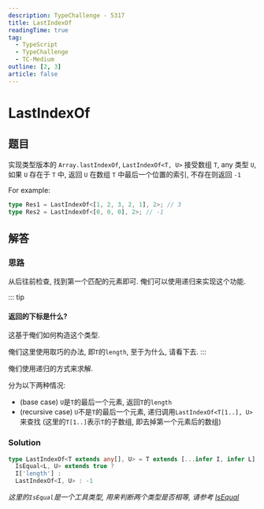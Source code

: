 ```yaml
---
description: TypeChallenge - 5317
title: LastIndexOf
readingTime: true
tag:
  - TypeScript
  - TypeChallenge
  - TC-Medium
outline: [2, 3]
article: false
---
```


# LastIndexOf

## 题目

实现类型版本的 `Array.lastIndexOf`, `LastIndexOf<T, U>` 接受数组 `T`, any 类型 `U`, 如果 `U` 存在于 `T` 中, 返回 `U` 在数组 `T` 中最后一个位置的索引, 不存在则返回 `-1`

For example:

```ts
type Res1 = LastIndexOf<[1, 2, 3, 2, 1], 2>; // 3
type Res2 = LastIndexOf<[0, 0, 0], 2>; // -1
```

## 解答

### 思路
从后往前检查, 找到第一个匹配的元素即可. 俺们可以使用递归来实现这个功能.

::: tip
#### 返回的下标是什么?

这基于俺们如何构造这个类型.

俺们这里使用取巧的办法, 即`T`的`length`, 至于为什么, 请看下去.
:::

俺们使用递归的方式来求解.

分为以下两种情况:

- (base case) `U`是`T`的最后一个元素, 返回`T`的`length`
- (recursive case) `U`不是`T`的最后一个元素, 递归调用`LastIndexOf<T[1..], U>`来查找 (这里的`T[1..]`表示`T`的子数组, 即去掉第一个元素后的数组)

### Solution

```ts
type LastIndexOf<T extends any[], U> = T extends [...infer I, infer L] ?
  IsEqual<L, U> extends true ?
  I['length'] :
  LastIndexOf<I, U> : -1
```
_这里的`IsEqual`是一个工具类型, 用来判断两个类型是否相等, 请参考 [IsEqual](../utils/isEqual.md)_
